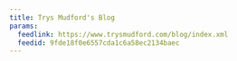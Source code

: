 ```yaml
---
title: Trys Mudford's Blog
params:
  feedlink: https://www.trysmudford.com/blog/index.xml
  feedid: 9fde18f0e6557cda1c6a58ec2134baec
---
```

